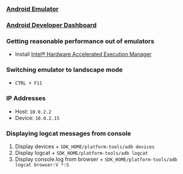### [Android Emulator](https://developer.android.com/tools/help/emulator.html)
### [Android Developer Dashboard](https://developer.android.com/about/dashboards/index.html)

### Getting reasonable performance out of emulators
  + Install [Intel® Hardware Accelerated Execution Manager](https://software.intel.com/en-us/android/articles/intel-hardware-accelerated-execution-manager)
  
### Switching emulator to landscape mode
  + `CTRL + F11`
  
### IP Addresses
  + Host: `10.0.2.2`
  + Device: `10.0.2.15`
  
### Displaying logcat messages from console
  1. Display devices
    + `SDK_HOME/platform-tools/adb devices`
  1. Display logcat
    + `SDK_HOME/platform-tools/adb logcat`
  1. Display console.log from browser
    + `SDK_HOME/platform-tools/adb logcat browser:V *:S`